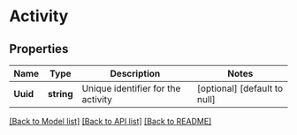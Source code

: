 # Activity

## Properties
Name | Type | Description | Notes
------------ | ------------- | ------------- | -------------
**Uuid** | **string** | Unique identifier for the activity | [optional] [default to null]

[[Back to Model list]](../README.md#documentation-for-models) [[Back to API list]](../README.md#documentation-for-api-endpoints) [[Back to README]](../README.md)


